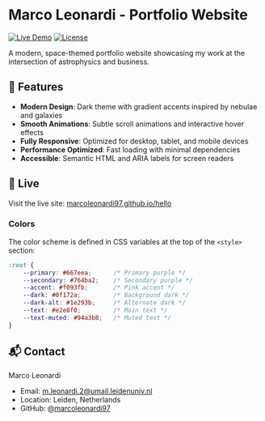 # Marco Leonardi - Portfolio Website

[![Live Demo](https://img.shields.io/badge/demo-live-brightgreen)](https://marcoleonardi97.github.io/hello/)
[![License](https://img.shields.io/badge/license-MIT-blue.svg)](LICENSE)

A modern, space-themed portfolio website showcasing my work at the intersection of astrophysics and business.

## 🌟 Features

- **Modern Design**: Dark theme with gradient accents inspired by nebulae and galaxies
- **Smooth Animations**: Subtle scroll animations and interactive hover effects
- **Fully Responsive**: Optimized for desktop, tablet, and mobile devices
- **Performance Optimized**: Fast loading with minimal dependencies
- **Accessible**: Semantic HTML and ARIA labels for screen readers

## 🚀 Live 

Visit the live site: [marcoleonardi97.github.io/hello](https://marcoleonardi97.github.io/hello/)


### Colors

The color scheme is defined in CSS variables at the top of the `<style>` section:

```css
:root {
    --primary: #667eea;      /* Primary purple */
    --secondary: #764ba2;    /* Secondary purple */
    --accent: #f093fb;       /* Pink accent */
    --dark: #0f172a;         /* Background dark */
    --dark-alt: #1e293b;     /* Alternate dark */
    --text: #e2e8f0;         /* Main text */
    --text-muted: #94a3b8;   /* Muted text */
}
```


## 📬 Contact

Marco Leonardi
- Email: m.leonardi.2@umail.leidenuniv.nl
- Location: Leiden, Netherlands
- GitHub: [@marcoleonardi97](https://github.com/marcoleonardi97)

